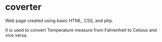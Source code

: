 # coverter

Web page created using basic HTML, CSS, and php.

It is used to convert Temperature measure from Fahrenheit to Celsius and vice versa.

